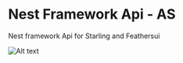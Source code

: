 # Nest Framework Api - AS
Nest framework Api for Starling and Feathersui  

![Alt text](http://ex001.nest-api.com/wp-content/uploads/2019/05/NestLogoWithText-e1557420005184.png)
